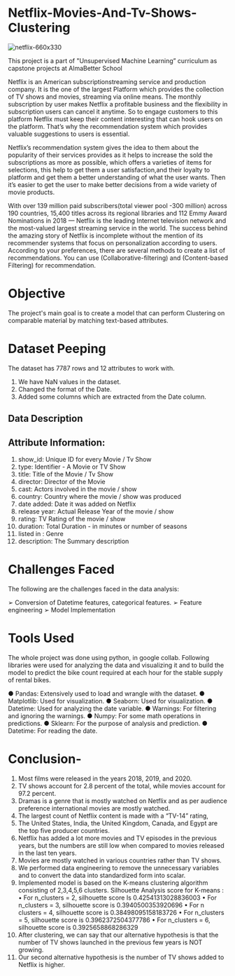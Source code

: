 # Netflix-Movies-And-Tv-Shows-Clustering
![netflix-660x330](https://user-images.githubusercontent.com/105944539/192093068-768a84c8-86ec-4c21-baab-d222284984cc.png)

This project is a part of "Unsupervised Machine Learning” curriculum as capstone projects at AlmaBetter School 




Netflix is an American subscriptionstreaming service and production company. It is the one of the largest Platform which provides the collection of TV shows and movies, streaming via online means. The monthly subscription by user makes Netflix a profitable business and the flexibility in subscription users can cancel it anytime. So to engage customers to this platform Netflix must keep their content interesting that can hook users on the platform. That’s why the recommendation system which provides valuable suggestions to users is essential.

Netflix’s recommendation system gives the idea to them about the popularity of their services provides as it helps to increase the sold the subscriptions as more as possible, which offers a varieties of items for selections, this help to get them a user satisfaction,and their loyalty to platform and get them a better understanding of what the user wants.
Then it’s easier to get the user to make better decisions from a wide variety of movie products.

With over 139 million paid subscribers(total viewer pool -300 million) across 190 countries, 15,400 titles across its regional libraries and 112 Emmy Award Nominations in 2018 — Netflix is the leading Internet television network and the most-valued largest streaming service in the world. The success behind the amazing story of Netflix is incomplete without the mention of its recommender systems that focus on personalization according to users. According to your preferences, there are several methods to create a list of recommendations. You can use (Collaborative-filtering) and (Content-based Filtering) for recommendation.

# Objective

The project's main goal is to create a model that can perform Clustering on comparable material by matching text-based attributes.

# Dataset Peeping

The dataset has 7787 rows and 12 attributes to work with. 
1.	We have NaN values in the dataset.
2.	Changed the format of the Date.
3.	Added some columns which are extracted from the Date column.


## Data Description

## Attribute Information:

1.	show_id: Unique ID for every Movie / Tv Show
2.	type: Identifier - A Movie or TV Show
3.	title: Title of the Movie / Tv Show
4.	director: Director of the Movie
5.	cast: Actors involved in the movie / show
6.	country: Country where the movie / show was produced
7.	date added: Date it was added on Netflix
8.	release year: Actual Release Year of the movie / show
9.	rating: TV Rating of the movie / show
10.	duration: Total Duration - in minutes or number of seasons
11.	listed in : Genre
12.	description: The Summary description

# Challenges Faced
 The following are the challenges faced in the data analysis:
 
➢	Conversion of Datetime features, categorical features.
➢	Feature engineering 
➢	Model Implementation


# Tools Used

The whole project was done using python, in google collab. Following libraries were used for analyzing the data and visualizing it and to build the model to predict the bike count required at each hour for the stable supply of rental bikes. 

●	Pandas: Extensively used to load and wrangle with the dataset.
●	Matplotlib: Used for visualization.
●	Seaborn: Used for visualization.
●	Datetime: Used for analyzing the date variable.
●	Warnings: For filtering and ignoring the warnings.
●	Numpy: For some math operations in predictions.
●	Sklearn: For the purpose of analysis and prediction.
●	Datetime: For reading the date.

# Conclusion-

1.	Most films were released in the years 2018, 2019, and 2020.
2.	TV shows account for 2.8 percent of the total, while movies account for 97.2 percent.
3.	Dramas is a genre that is mostly watched on Netflix and as per audience preference international movies are mostly watched.
4.	The largest count of Netflix content is made with a “TV-14” rating,
5.	The United States, India, the United Kingdom, Canada, and Egypt are the top five producer countries.
6.	Netflix has added a lot more movies and TV episodes in the previous years, but the numbers are still low when compared to movies released in the last ten years.
7.	Movies are mostly watched in various countries rather than TV shows.
8.	We performed data engineering to remove the unnecessary variables and to convert the data into standardized form into scalar.
9.	Implemented model is based on the K-means clustering algorithm consisting of 2,3,4,5,6 clusters.
Silhouette Analysis score for K-means :
•	For n_clusters = 2, silhouette score Is 0.42541313028836003
•	For n_clusters = 3, silhouette score is 0.3940500353920696
•	For n clusters = 4, silhouette score is 0.38498095158183726
•	For n_clusters = 5, silhouette score is 0.3962372504377786
•	For n_clusters = 6, silhouette score is 0.3925658868286329
11.	After clustering, we can say that our alternative hypothesis is that the number of TV shows launched in the previous few years is NOT growing.
12.	Our second alternative hypothesis is the number of TV shows added to Netflix is higher.


